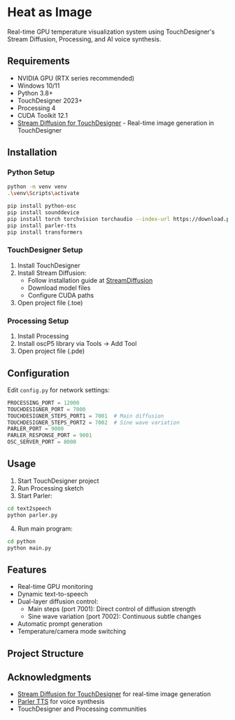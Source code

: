 # Heat as Image

Real-time GPU temperature visualization system using TouchDesigner's Stream Diffusion, Processing, and AI voice synthesis.

## Requirements
- NVIDIA GPU (RTX series recommended)
- Windows 10/11
- Python 3.8+
- TouchDesigner 2023+
- Processing 4
- CUDA Toolkit 12.1
- [Stream Diffusion for TouchDesigner](https://derivative.ca/community-post/asset/stream-diffusion-touchdesigner) - Real-time image generation in TouchDesigner

## Installation

### Python Setup
```bash
python -m venv venv
.\venv\Scripts\activate

pip install python-osc
pip install sounddevice
pip install torch torchvision torchaudio --index-url https://download.pytorch.org/whl/cu121
pip install parler-tts
pip install transformers
```

### TouchDesigner Setup
1. Install TouchDesigner
2. Install Stream Diffusion:
   - Follow installation guide at [StreamDiffusion](https://github.com/cumulo-autumn/StreamDiffusion)
   - Download model files
   - Configure CUDA paths
3. Open project file (.toe)

### Processing Setup
1. Install Processing
2. Install oscP5 library via Tools → Add Tool
3. Open project file (.pde)

## Configuration
Edit `config.py` for network settings:
```python
PROCESSING_PORT = 12000
TOUCHDESIGNER_PORT = 7000
TOUCHDESIGNER_STEPS_PORT1 = 7001  # Main diffusion
TOUCHDESIGNER_STEPS_PORT2 = 7002  # Sine wave variation
PARLER_PORT = 9000
PARLER_RESPONSE_PORT = 9001
OSC_SERVER_PORT = 8000
```

## Usage
1. Start TouchDesigner project
2. Run Processing sketch
3. Start Parler:
```bash
cd text2speech
python parler.py
```
4. Run main program:
```bash
cd python
python main.py
```

## Features
- Real-time GPU monitoring
- Dynamic text-to-speech
- Dual-layer diffusion control:
  - Main steps (port 7001): Direct control of diffusion strength
  - Sine wave variation (port 7002): Continuous subtle changes
- Automatic prompt generation
- Temperature/camera mode switching

## Project Structure 

## Acknowledgments
- [Stream Diffusion for TouchDesigner](https://derivative.ca/community-post/asset/stream-diffusion-touchdesigner) for real-time image generation
- [Parler TTS](https://github.com/parler-tts/parler-tts) for voice synthesis
- TouchDesigner and Processing communities 
